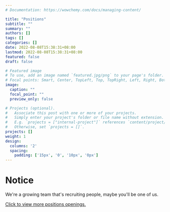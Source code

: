 ```yaml
---
# Documentation: https://wowchemy.com/docs/managing-content/

title: "Positions"
subtitle: ""
summary: ""
authors: []
tags: []
categories: []
date: 2022-08-08T15:38:31+08:00
lastmod: 2022-08-08T15:38:31+08:00
featured: false
draft: false

# Featured image
# To use, add an image named `featured.jpg/png` to your page's folder.
# Focal points: Smart, Center, TopLeft, Top, TopRight, Left, Right, BottomLeft, Bottom, BottomRight.
image:
  caption: ""
  focal_point: ""
  preview_only: false

# Projects (optional).
#   Associate this post with one or more of your projects.
#   Simply enter your project's folder or file name without extension.
#   E.g. `projects = ["internal-project"]` references `content/project/deep-learning/index.md`.
#   Otherwise, set `projects = []`.
projects: []
weight: 1
design:
  columns: '2'
  spacing:
    padding: ['15px', '0', '10px', '0px']
---
```


# Notice

We're a growing team that's recruiting people, maybe you'll be one of us. 

[Click to view more positions openings.](/author/this-could-be-you/)
